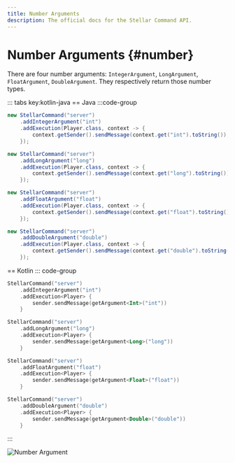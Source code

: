 ```yaml
---
title: Number Arguments
description: The official docs for the Stellar Command API.
---
```


# Number Arguments {#number}

There are four number arguments: `IntegerArgument`, `LongArgument`, `FloatArgument`, `DoubleArgument`. They respectively return those number types.

::: tabs key:kotlin-java
== Java
:::code-group
```Java [Integer]
new StellarCommand("server")
    .addIntegerArgument("int")
    .addExecution(Player.class, context -> {
        context.getSender().sendMessage(context.get("int").toString()); // should be converter to context["int"] if possible
    });
```
```Java [Long]
new StellarCommand("server")
    .addLongArgument("long")
    .addExecution(Player.class, context -> {
        context.getSender().sendMessage(context.get("long").toString())
    });
```
```Java [Float]
new StellarCommand("server")
    .addFloatArgument("float")
    .addExecution(Player.class, context -> {
        context.getSender().sendMessage(context.get("float").toString())
    });
```
```Java [Double]
new StellarCommand("server")
    .addDoubleArgument("double")
    .addExecution(Player.class, context -> {
        context.getSender().sendMessage(context.get("double").toString())
    });
```

== Kotlin
::: code-group
```Kotlin [Integer]
StellarCommand("server")
    .addIntegerArgument("int")
    .addExecution<Player> {
        sender.sendMessage(getArgument<Int>("int"))
    }
```
```Kotlin [Long]
StellarCommand("server")
    .addLongArgument("long")
    .addExecution<Player> {
        sender.sendMessage(getArgument<Long>("long"))
    }
```
```Kotlin [Float]
StellarCommand("server")
    .addFloatArgument("float")
    .addExecution<Player> {
        sender.sendMessage(getArgument<Float>("float"))
    }
```
```Kotlin [Double]
StellarCommand("server")
    .addDoubleArgument("double")
    .addExecution<Player> {
        sender.sendMessage(getArgument<Double>("double"))
    }
```
:::

![Number Argument](https://cdn.lutto.dev/stellar/gifs/basic/number.gif)